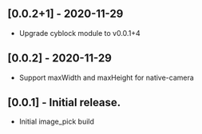 ## [0.0.2+1] - 2020-11-29

* Upgrade cyblock module to v0.0.1+4

## [0.0.2] - 2020-11-29

* Support maxWidth and maxHeight for native-camera

## [0.0.1] - Initial release.

* Initial image_pick build
